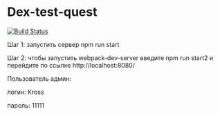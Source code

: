 # Dex-test-quest

[![Build Status](https://travis-ci.org/Kross97/Dex-test-quest.svg?branch=master)](https://travis-ci.org/Kross97/Dex-test-quest)

Шаг 1: запустить сервер  npm run start

Шаг 2: чтобы запустить webpack-dev-server введите  npm run start2 и перейдите по ссылке http://localhost:8080/

Пользователь админ:

логин: Kross

пароль: 11111
